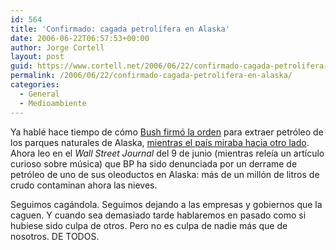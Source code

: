 ```yaml
---
id: 564
title: 'Confirmado: cagada petrolí­fera en Alaska'
date: 2006-06-22T06:57:53+00:00
author: Jorge Cortell
layout: post
guid: https://www.cortell.net/2006/06/22/confirmado-cagada-petrolifera-en-alaska/
permalink: /2006/06/22/confirmado-cagada-petrolifera-en-alaska/
categories:
  - General
  - Medioambiente
---
```

Ya hablé hace tiempo de cómo <a title="Bush firma petróleo" target="_blank" href="https://www.cortell.net/2006/04/28/como-joder-el-artico-escondido-en-defensa/">Bush firmó la orden</a> para extraer petróleo de los parques naturales de Alaska, <a title="mientras miran hacia otro lado" target="_blank" href="https://www.cortell.net/2005/12/24/mientras-miran-hacia-otro-lado-en-eeuu/">mientras el paí­s miraba hacia otro lado</a>. Ahora leo en el _Wall Street Journal_ del 9 de junio (mientras releí­a un artí­culo curioso sobre música) que BP ha sido denunciada por un derrame de petróleo de uno de sus oleoductos en Alaska: más de un millón de litros de crudo contaminan ahora las nieves.

Seguimos cagándola. Seguimos dejando a las empresas y gobiernos que la caguen. Y cuando sea demasiado tarde hablaremos en pasado como si hubiese sido culpa de otros. Pero no es culpa de nadie más que de nosotros. DE TODOS.